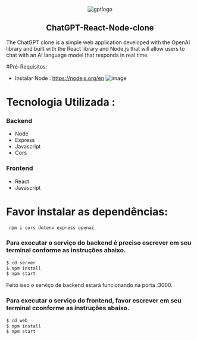  

<div align="center">

 ![gptlogo](https://github.com/DaveSimoes/chatgpt-react-node-clone/assets/109705197/3ddada09-9ab5-4592-8d36-7d32fbe9cb8d)

</div>

<h2 align="center">
 ChatGPT-React-Node-clone
</h2>


The ChatGPT clone is a simple web application developed with the OpenAI library and built with the React library and Node.js that will allow users to chat with an AI language model that responds in real time.

#Pré-Requisitos:
- Instalar Node : https://nodejs.org/en
![image](https://github.com/DaveSimoes/chatgpt-react-node-clone/assets/109705197/d2861369-d049-42be-b741-b0641fd1c9ac)




# Tecnologia Utilizada :

### Backend
  - Node
  - Express
  - Javascript
  - Cors

### Frontend
  - React
  - Javascript

# Favor instalar as dependências:
```sh
 npm i cors dotenv express openai
```
### Para executar o serviço do backend é preciso escrever em seu terminal conforme as instruções abaixo.

```sh
$ cd server
$ npm install
$ npm start
```

Feito isso o serviço de backend estará funcionando na porta :3000. 

### Para executar o serviço do frontend, favor escrever em seu terminal cconforme as instruções abaixo.

```sh
$ cd web
$ npm install
$ npm start
```

